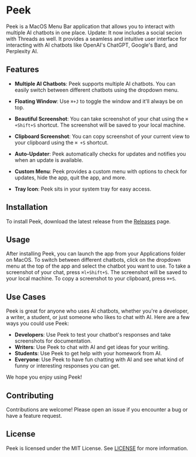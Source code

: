 # Peek

Peek is a MacOS Menu Bar application that allows you to interact with multiple AI chatbots in one place. Update: It now includes a social secion with Threads as well. It provides a seamless and intuitive user interface for interacting with AI chatbots like OpenAI's ChatGPT, Google's Bard, and Perplexity AI.

## Features

- **Multiple AI Chatbots**: Peek supports multiple AI chatbots. You can easily switch between different chatbots using the dropdown menu.
- **Floating Window**: Use `⌘+J` to toggle the window and it'll always be on top. 

- **Beautiful Screenshot**: You can take screenshot of your chat using the `⌘ +Shift+S` shortcut. The screenshot will be saved to your local machine.

- **Clipboard Screenshot**: You can copy screenshot of your current view to your clipboard using the `⌘ +S` shortcut.

- **Auto-Updater**: Peek automatically checks for updates and notifies you when an update is available.

- **Custom Menu**: Peek provides a custom menu with options to check for updates, hide the app, quit the app, and more.

- **Tray Icon**: Peek sits in your system tray for easy access.

## Installation

To install Peek, download the latest release from the [Releases](https://github.com/prateekkeshari/peek-ai/releases) page.

## Usage

After installing Peek, you can launch the app from your Applications folder on MacOS. 
To switch between different chatbots, click on the dropdown menu at the top of the app and select the chatbot you want to use.
To take a screenshot of your chat, press `⌘l+Shift+S`. The screenshot will be saved to your local machine.
To copy a screenshot to your clipboard, press `⌘+S`.

## Use Cases

Peek is great for anyone who uses AI chatbots, whether you're a developer, a writer, a student, or just someone who likes to chat with AI. Here are a few ways you could use Peek:

- **Developers**: Use Peek to test your chatbot's responses and take screenshots for documentation.
- **Writers**: Use Peek to chat with AI and get ideas for your writing.
- **Students**: Use Peek to get help with your homework from AI.
- **Everyone**: Use Peek to have fun chatting with AI and see what kind of funny or interesting responses you can get.

We hope you enjoy using Peek!

## Contributing

Contributions are welcome! Please open an issue if you encounter a bug or have a feature request.

## License

Peek is licensed under the MIT License. See [LICENSE](LICENSE) for more information.
